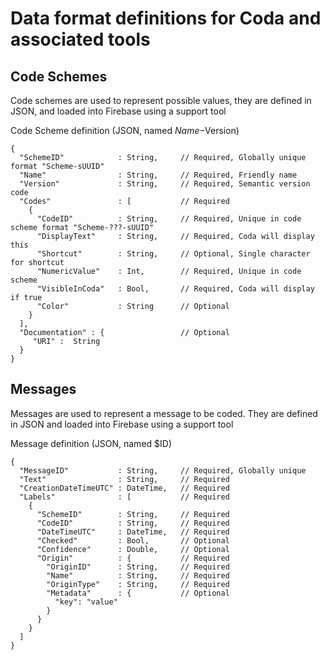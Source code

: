 
# Data format definitions for Coda and associated tools

## Code Schemes

Code schemes are used to represent possible values, they are defined in JSON, and loaded into Firebase using a support tool

Code Scheme definition (JSON, named $Name-$Version)

```
{
  "SchemeID"            : String,     // Required, Globally unique format "Scheme-sUUID"
  "Name"                : String,     // Required, Friendly name
  "Version"             : String,     // Required, Semantic version code
  "Codes"               : [           // Required
    {
      "CodeID"          : String,     // Required, Unique in code scheme format "Scheme-???-sUUID"
      "DisplayText"     : String,     // Required, Coda will display this
      "Shortcut"        : String,     // Optional, Single character for shortcut
      "NumericValue"    : Int,        // Required, Unique in code scheme
      "VisibleInCoda"   : Bool,       // Required, Coda will display if true
      "Color"           : String      // Optional
    }
  ],
  "Documentation" : {                 // Optional
     "URI" :  String
  }
}
```

## Messages

Messages are used to represent a message to be coded. They are defined in JSON and loaded into Firebase using a support tool

Message definition (JSON, named $ID)
```
{
  "MessageID"           : String,     // Required, Globally unique
  "Text"                : String,     // Required
  "CreationDateTimeUTC" : DateTime,   // Required
  "Labels"              : [           // Required
    {
      "SchemeID"        : String,     // Required
      "CodeID"          : String,     // Required
      "DateTimeUTC"     : DateTime,   // Required
      "Checked"         : Bool,       // Optional
      "Confidence"      : Double,     // Optional
      "Origin"          : {           // Required
        "OriginID"      : String,     // Required
        "Name"          : String,     // Required
        "OriginType"    : String,     // Required
        "Metadata"      : {           // Optional
          "key": "value"
        }
      }
    }
  ]
}
```
